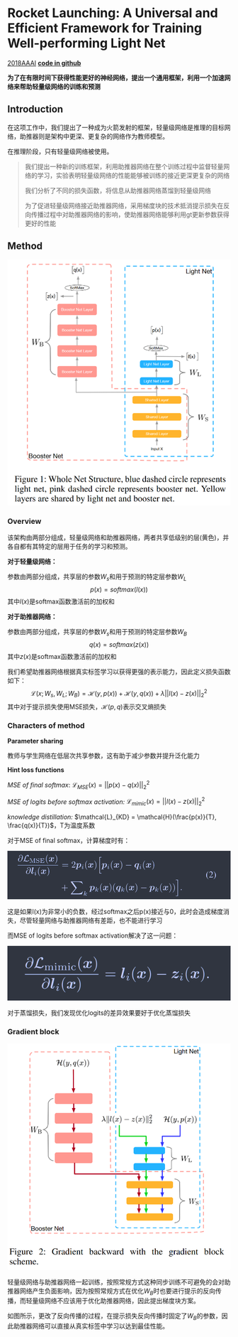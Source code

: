 # Rocket Launching: A Universal and Efficient Framework for Training Well-performing Light Net

[2018AAAI](https://ojs.aaai.org/index.php/AAAI/article/view/11601) 	[**code in github**](https://github.com/zhougr1993/Rocket-Launching)

 **为了在有限时间下获得性能更好的神经网络，提出一个通用框架，利用一个加速网络来帮助轻量级网络的训练和预测**



## Introduction 

在这项工作中，我们提出了一种成为火箭发射的框架，轻量级网络是推理的目标网络，助推器则是架构中更深、更复杂的网络作为教师模型。

在推理阶段，只有轻量级网络被使用。

> 我们提出一种新的训练框架，利用助推器网络在整个训练过程中监督轻量网络的学习，实验表明轻量级网络的性能能够被训练的接近更深更复杂的网络
>
> 我们分析了不同的损失函数，将信息从助推器网络蒸馏到轻量级网络
>
> 为了促进轻量级网络接近助推器网络，采用梯度块的技术抵消提示损失在反向传播过程中对助推器网络的影响，使助推器网络能够利用gt更新参数获得更好的性能



## Method

![image-20240311113804973](./imgs/image-20240311113804973.png)

### Overview

该架构由两部分组成，轻量级网络和助推器网络，两者共享低级别的层(黄色)，并各自都有其特定的层用于任务的学习和预测。

**对于轻量级网络：**

参数由两部分组成，共享层的参数$W_s$和用于预测的特定层参数$W_L$
$$
p(x) = softmax(l(x))
$$
其中$l(x)$是softmax函数激活前的加权和

**对于助推器网络：**

参数由两部分组成，共享层的参数$W_s$和用于预测的特定层参数$W_B$
$$
q(x) = softmax(z(x))
$$
其中$z(x)$是softmax函数激活前的加权和

我们希望助推器网络根据真实标签学习以获得更强的表示能力，因此定义损失函数如下：
$$
\mathcal{L}(x;W_s,W_L;W_B) = \mathcal{H}(y, p(x)) + \mathcal{H}(y, q(x)) + \lambda||l(x)-z(x)||_2^2
$$
其中对于提示损失使用MSE损失，$\mathcal{H}(p, q)$表示交叉熵损失



### Characters of method

**Parameter sharing**

教师与学生网络在低层次共享参数，这有助于减少参数并提升泛化能力

**Hint loss functions**

*MSE of final softmax*: $\mathcal{L}_{MSE}(x)=||p(x)-q(x)||^2_2$

*MSE of logits before softmax activation:* $\mathcal{L}_{mimic}(x)=||l(x)-z(x)||^2_2$

*knowledge distillation:* $\mathcal{L}_{KD} = \mathcal{H}(\frac{p(x)}{T}, \frac{q(x)}{T})$，T为温度系数

对于MSE of final softmax，计算梯度时有：

![image-20240311115406004](./imgs/image-20240311115406004.png)

这是如果l(x)为非常小的负数，经过softmax之后p(x)接近与0，此时会造成梯度消失，尽管轻量网络与助推器网络有差距，也不能进行学习

而MSE of logits before softmax activation解决了这一问题：

![image-20240311115552757](./imgs/image-20240311115552757.png)

对于蒸馏损失，我们发现优化logits的差异效果要好于优化蒸馏损失

### Gradient block

![image-20240311115820566](./imgs/image-20240311115820566.png)

轻量级网络与助推器网络一起训练，按照常规方式这种同步训练不可避免的会对助推器网络产生负面影响，因为按照常规方式在优化$W_B$时也要进行提示的反向传播，而轻量级网络不应该用于优化助推器网络，因此提出梯度块方案。

如图所示，更改了反向传播的过程，在提示损失反向传播时固定了$W_B$的参数，因此助推器网络可以直接从真实标签中学习以达到最佳性能。

